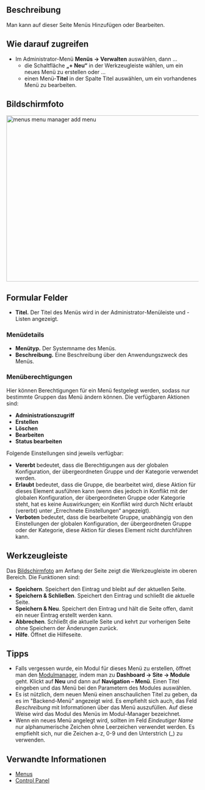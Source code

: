 <!-- Filename: Help4.x:Menus:_Edit / Display title: Menüs: Bearbeiten -->

## Beschreibung

Man kann auf dieser Seite Menüs Hinzufügen oder Bearbeiten.

## Wie darauf zugreifen

- Im Administrator-Menü **Menüs → Verwalten** auswählen, dann ...
  - die Schaltfläche **„+ Neu“** in der Werkzeugleiste wählen, um ein
    neues Menü zu erstellen
    oder ...
  - einen Menü-**Titel** in der Spalte Titel auswählen, um ein
    vorhandenes Menü zu bearbeiten.

## Bildschirmfoto

<img
src="https://docs.joomla.org/images/thumb/8/85/Help-4x-menus-menu-manager-add-menu-de.png/800px-Help-4x-menus-menu-manager-add-menu-de.png"
decoding="async"
srcset="https://docs.joomla.org/images/8/85/Help-4x-menus-menu-manager-add-menu-de.png 1.5x"
data-file-width="1000" data-file-height="543" width="800" height="434"
alt="menus menu manager add menu" />

## Formular Felder

- **Titel.** Der Titel des Menüs wird in der Administrator-Menüleiste
  und -Listen angezeigt.

### Menüdetails

- **Menütyp.** Der Systemname des Menüs.
- **Beschreibung.** Eine Beschreibung über den Anwendungszweck des
  Menüs.

### Menüberechtigungen

Hier können Berechtigungen für ein Menü festgelegt werden, sodass nur
bestimmte Gruppen das Menü ändern können. Die verfügbaren Aktionen sind:

- **Administrationszugriff**
- **Erstellen**
- **Löschen**
- **Bearbeiten**
- **Status bearbeiten**

Folgende Einstellungen sind jeweils verfügbar:

- **Vererbt** bedeutet, dass die Berechtigungen aus der globalen
  Konfiguration, der übergeordneten Gruppe und der Kategorie verwendet
  werden.
- **Erlaubt** bedeutet, dass die Gruppe, die bearbeitet wird, diese
  Aktion für dieses Element ausführen kann (wenn dies jedoch in Konflikt
  mit der globalen Konfiguration, der übergeordneten Gruppe oder
  Kategorie steht, hat es keine Auswirkungen; ein Konflikt wird durch
  Nicht erlaubt (vererbt) unter „Errechnete Einstellungen“ angezeigt).
- **Verboten** bedeutet, dass die bearbeitete Gruppe, unabhängig von den
  Einstellungen der globalen Konfiguration, der übergeordneten Gruppe
  oder der Kategorie, diese Aktion für dieses Element nicht durchführen
  kann.

## Werkzeugleiste

Das [Bildschirmfoto](#Bildschirmfoto) am Anfang der Seite zeigt die
Werkzeugleiste im oberen Bereich. Die Funktionen sind:

- **Speichern**. Speichert den Eintrag und bleibt auf der aktuellen
  Seite.
- **Speichern & Schließen**. Speichert den Eintrag und schließt die
  aktuelle Seite.
- **Speichern & Neu**. Speichert den Eintrag und hält die Seite offen,
  damit ein neuer Eintrag erstellt werden kann.
- **Abbrechen**. Schließt die aktuelle Seite und kehrt zur vorherigen
  Seite ohne Speichern der Änderungen zurück.
- **Hilfe**. Öffnet die Hilfeseite.

## Tipps

- Falls vergessen wurde, ein Modul für dieses Menü zu erstellen, öffnet
  man den
  [Modulmanager](https://docs.joomla.org/Help4.x:Modules/de "Help4.x:Modules/de"),
  indem man zu **Dashboard → Site → Module** geht. Klickt auf **Neu**
  und dann auf **Navigation – Menü**. Einen Titel eingeben und das Menü
  bei den Parametern des Modules auswählen.
- Es ist nützlich, dem neuen Menü einen anschaulichen Titel zu geben, da
  es im "Backend-Menü" angezeigt wird. Es empfiehlt sich auch, das Feld
  *Beschreibung* mit Informationen über das Menü auszufüllen. Auf diese
  Weise wird das Modul des Menüs im Modul-Manager bezeichnet.
- Wenn ein neues Menü angelegt wird, sollten im Feld *Eindeutiger Name*
  nur alphanumerische Zeichen ohne Leerzeichen verwendet werden. Es
  empfiehlt sich, nur die Zeichen a-z, 0-9 und den Unterstrich (\_) zu
  verwenden.

## Verwandte Informationen

- [Menus](https://docs.joomla.org/Help4.x:Menus/de "Special:MyLanguage/Help4.x:Menus/de")
- <a href="https://docs.joomla.org/Help4.x:Site_Control_Panel/de"
  class="new"
  title="Special:MyLanguage/Help4.x:Site Control Panel/de (page does not exist)">Control
  Panel</a>
